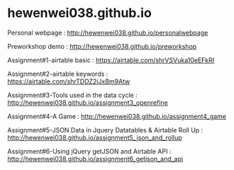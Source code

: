 # hewenwei038.github.io
 Personal webpage : http://hewenwei038.github.io/personalwebpage
 
 Preworkshop demo : http://hewenwei038.github.io/preworkshop

 Assignment#1-airtable basic : https://airtable.com/shrVSVuka10eEFkRI
 
 Assignment#2-airtable keywords : https://airtable.com/shrTDDZ2jJxBm9Atw

 Assignment#3-Tools used in the data cycle : http://hewenwei038.github.io/assignment3_openrefine

 Assignment#4-A Game : http://hewenwei038.github.io/assignment4_game
 
 Assignment#5-JSON Data in Jquery Datatables & Airtable Roll Up : http://hewenwei038.github.io/assignment5_json_and_rollup

 Assignment#6-Using jQuery getJSON and Airtable API : http://hewenwei038.github.io/assignment6_getjson_and_api